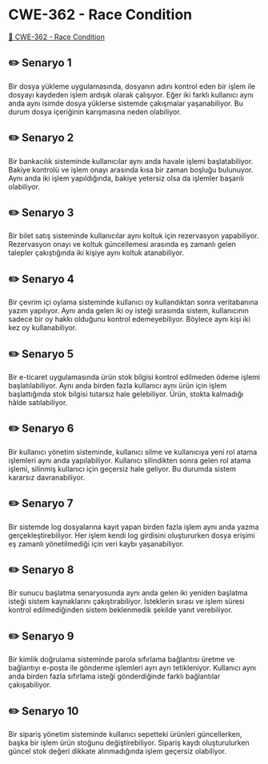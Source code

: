 # CWE-362 - Race Condition
<a href="https://cwe.mitre.org/data/definitions/362.html" target="_blank">🔗 CWE-362 - Race Condition</a>

## ✏️ Senaryo 1
Bir dosya yükleme uygulamasında, dosyanın adını kontrol eden bir işlem ile dosyayı kaydeden işlem ardışık olarak çalışıyor. Eğer iki farklı kullanıcı aynı anda aynı isimde dosya yüklerse sistemde çakışmalar yaşanabiliyor. Bu durum dosya içeriğinin karışmasına neden olabiliyor.

## ✏️ Senaryo 2
Bir bankacılık sisteminde kullanıcılar aynı anda havale işlemi başlatabiliyor. Bakiye kontrolü ve işlem onayı arasında kısa bir zaman boşluğu bulunuyor. Aynı anda iki işlem yapıldığında, bakiye yetersiz olsa da işlemler başarılı olabiliyor.

## ✏️ Senaryo 3
Bir bilet satış sisteminde kullanıcılar aynı koltuk için rezervasyon yapabiliyor. Rezervasyon onayı ve koltuk güncellemesi arasında eş zamanlı gelen talepler çakıştığında iki kişiye aynı koltuk atanabiliyor.

## ✏️ Senaryo 4
Bir çevrim içi oylama sisteminde kullanıcı oy kullandıktan sonra veritabanına yazım yapılıyor. Aynı anda gelen iki oy isteği sırasında sistem, kullanıcının sadece bir oy hakkı olduğunu kontrol edemeyebiliyor. Böylece aynı kişi iki kez oy kullanabiliyor.

## ✏️ Senaryo 5
Bir e-ticaret uygulamasında ürün stok bilgisi kontrol edilmeden ödeme işlemi başlatılabiliyor. Aynı anda birden fazla kullanıcı aynı ürün için işlem başlattığında stok bilgisi tutarsız hale gelebiliyor. Ürün, stokta kalmadığı hâlde satılabiliyor.

## ✏️ Senaryo 6
Bir kullanıcı yönetim sisteminde, kullanıcı silme ve kullanıcıya yeni rol atama işlemleri aynı anda yapılabiliyor. Kullanıcı silindikten sonra gelen rol atama işlemi, silinmiş kullanıcı için geçersiz hale geliyor. Bu durumda sistem kararsız davranabiliyor.

## ✏️ Senaryo 7
Bir sistemde log dosyalarına kayıt yapan birden fazla işlem aynı anda yazma gerçekleştirebiliyor. Her işlem kendi log girdisini oluştururken dosya erişimi eş zamanlı yönetilmediği için veri kaybı yaşanabiliyor.

## ✏️ Senaryo 8
Bir sunucu başlatma senaryosunda aynı anda gelen iki yeniden başlatma isteği sistem kaynaklarını çakıştırabiliyor. İsteklerin sırası ve işlem süresi kontrol edilmediğinden sistem beklenmedik şekilde yanıt verebiliyor.

## ✏️ Senaryo 9
Bir kimlik doğrulama sisteminde parola sıfırlama bağlantısı üretme ve bağlantıyı e-posta ile gönderme işlemleri ayrı ayrı tetikleniyor. Kullanıcı aynı anda birden fazla sıfırlama isteği gönderdiğinde farklı bağlantılar çakışabiliyor.

## ✏️ Senaryo 10
Bir sipariş yönetim sisteminde kullanıcı sepetteki ürünleri güncellerken, başka bir işlem ürün stoğunu değiştirebiliyor. Sipariş kaydı oluşturulurken güncel stok değeri dikkate alınmadığında işlem geçersiz olabiliyor.

